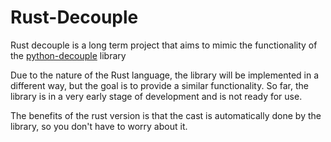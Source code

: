 # Rust-Decouple

Rust decouple is a long term project that aims to mimic the functionality of the [python-decouple](https://pypi.org/project/python-decouple/) library

Due to the nature of the Rust language, the library will be implemented in a different way, but the goal is to provide a similar functionality. So far, the library is in a very early stage of development and is not ready for use.

The benefits of the rust version is that the cast is automatically done by the library, so you don't have to worry about it.
